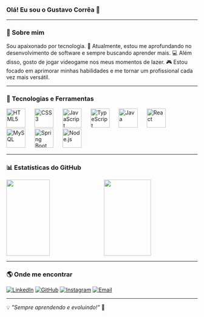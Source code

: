 ### Olá! Eu sou o Gustavo Corrêa 👋
---


### 🚀 Sobre mim
Sou apaixonado por tecnologia. 🚀 Atualmente, estou me aprofundando no desenvolvimento de software e sempre buscando aprender mais. 💻 Além disso, gosto de jogar videogame nos meus momentos de lazer. 🎮 Estou focado em aprimorar minhas habilidades e me tornar um profissional cada vez mais versátil.

---

### 🔧 Tecnologias e Ferramentas
<p align="left" style="padding-right: 20px;">
  <img src="https://cdn.jsdelivr.net/gh/devicons/devicon/icons/html5/html5-original.svg" height="50" alt="HTML5" style="margin-right: 20px;"/>
  <img src="https://cdn.jsdelivr.net/gh/devicons/devicon/icons/css3/css3-original.svg" height="50" alt="CSS3" style="margin-right: 20px;"/>
  <img src="https://cdn.jsdelivr.net/gh/devicons/devicon/icons/javascript/javascript-original.svg" height="50" alt="JavaScript" style="margin-right: 20px;"/>
  <img src="https://cdn.jsdelivr.net/gh/devicons/devicon/icons/typescript/typescript-original.svg" height="50" alt="TypeScript" style="margin-right: 20px;"/>
  <img src="https://cdn.jsdelivr.net/gh/devicons/devicon/icons/java/java-original.svg" height="50" alt="Java" style="margin-right: 20px;"/>
  <img src="https://cdn.jsdelivr.net/gh/devicons/devicon/icons/react/react-original.svg" height="50" alt="React" style="margin-right: 20px;"/>
  <img src="https://cdn.jsdelivr.net/gh/devicons/devicon/icons/mysql/mysql-original.svg" height="50" alt="MySQL" style="margin-right: 20px;"/>
  <img src="https://cdn.jsdelivr.net/gh/devicons/devicon/icons/spring/spring-original.svg" height="50" alt="Spring Boot" style="margin-right: 20px;"/>
  <img src="https://cdn.jsdelivr.net/gh/devicons/devicon/icons/nodejs/nodejs-original-wordmark.svg" height="50" alt="Node.js" style="margin-right: 20px;"/>
</p>


---


### 📊 Estatísticas do GitHub
<div style="display: flex; gap: 20px;">
  <img src="https://github-readme-stats.vercel.app/api?username=GustavoCorrea10&show_icons=true&theme=dracula" style="width: 48%; height: 200px; object-fit: cover;"/>
  <img src="https://github-readme-stats.vercel.app/api/top-langs/?username=GustavoCorrea10&layout=compact&theme=dark" style="width: 50%; height: 200px; object-fit: cover;"/>
</div>




---

### 🌎 Onde me encontrar

[![LinkedIn](https://img.shields.io/badge/LinkedIn-0077B5?style=for-the-badge&logo=linkedin&logoColor=white)](https://www.linkedin.com/in/gustavo-correa11/)
[![GitHub](https://img.shields.io/badge/GitHub-181717?style=for-the-badge&logo=github&logoColor=white)](https://github.com/GustavoCorrea10)
[![Instagram](https://img.shields.io/badge/Instagram-E4405F?style=for-the-badge&logo=instagram&logoColor=white)](https://www.instagram.com/_gucorreacz)
[![Email](https://img.shields.io/badge/Email-D14836?style=for-the-badge&logo=gmail&logoColor=white)](mailto:seuemail@gmail.com)

---
💡 *"Sempre aprendendo e evoluindo!"* 🚀

